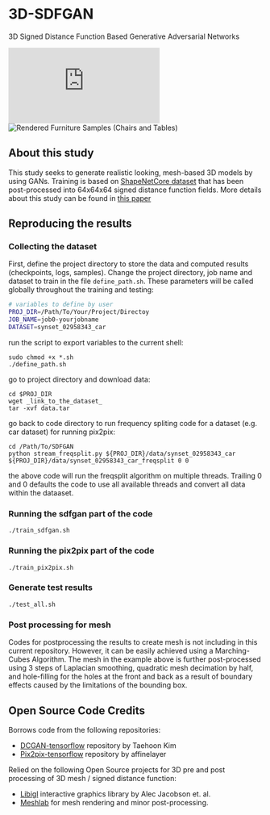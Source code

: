 # 3D-SDFGAN
3D Signed Distance Function Based Generative Adversarial Networks  

![3D Model of Above Car Sample](https://github.com/maxjiang93/SDFGAN/blob/combined/images/car.stl)
![Rendered Furniture Samples (Chairs and Tables)](https://github.com/maxjiang93/SDFGAN/blob/combined/images/furniture-rendered.png)

## About this study
This study seeks to generate realistic looking, mesh-based 3D models by using GANs. Training is based on [ShapeNetCore dataset](https://www.shapenet.org/) that has been post-processed into 64x64x64 signed distance function fields. More details about this study can be found in [this paper](https://arxiv.org/abs/1709.07581)

## Reproducing the results
### Collecting the dataset
First, define the project directory to store the data and computed results (checkpoints, logs, samples). Change the project directory, job name and dataset to train in the file `define_path.sh`. These parameters will be called globally throughout the training and testing:
```bash
# variables to define by user
PROJ_DIR=/Path/To/Your/Project/Directoy
JOB_NAME=job0-yourjobname
DATASET=synset_02958343_car
```
run the script to export variables to the current shell:
```
sudo chmod +x *.sh
./define_path.sh
```
go to project directory and download data:
```
cd $PROJ_DIR
wget _link_to_the_dataset_
tar -xvf data.tar
```
go back to code directory to run frequency spliting code for a dataset (e.g. car dataset) for running pix2pix:
```
cd /Path/To/SDFGAN
python stream_freqsplit.py ${PROJ_DIR}/data/synset_02958343_car ${PROJ_DIR}/data/synset_02958343_car_freqsplit 0 0
```
the above code will run the freqsplit algorithm on multiple threads. Trailing 0 and 0 defaults the code to use all available threads and convert all data within the dataaset.

### Running the sdfgan part of the code
```
./train_sdfgan.sh
```
### Running the pix2pix part of the code
```
./train_pix2pix.sh
```
### Generate test results
```
./test_all.sh
```
### Post processing for mesh
Codes for postprocessing the results to create mesh is not including in this current repository. However, it can be easily achieved using a Marching-Cubes Algorithm. The mesh in the example above is further post-processed using 3 steps of Laplacian smoothing, quadratic mesh decimation by half, and hole-filling for the holes at the front and back as a result of boundary effects caused by the limitations of the bounding box.

## Open Source Code Credits
Borrows code from the following repositories:
 * [DCGAN-tensorflow](http://carpedm20.github.io/) repository by Taehoon Kim
 * [Pix2pix-tensorflow](https://github.com/affinelayer/pix2pix-tensorflow) repository by affinelayer

Relied on the following Open Source projects for 3D pre and post processing of 3D mesh / signed distance function:
 * [Libigl](https://github.com/libigl/libigl) interactive graphics library by Alec Jacobson et. al.
 * [Meshlab](http://www.meshlab.net/) for mesh rendering and minor post-processing.

